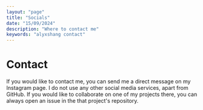 ```yaml
---
layout: "page"
title: "Socials"
date: "15/09/2024"
description: "Where to contact me"
keywords: "alyxshang contact"
---
```


# Contact

If you would like to contact me, you can send me a direct message on my Instagram page. I do not use any other social media services, apart from GitHub. If you would like to collaborate on one of my projects there, you can always open an issue in the that project's repository. 
